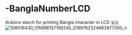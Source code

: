 # -BanglaNumberLCD
Arduino skech for printing Bangla character in LCD 🇧🇩
![108016430_176896157199245_5199762324663977300_n](https://github.com/ratul152018/-BanglaNumberLCD/assets/68326674/95c76d34-36fe-491c-93ca-ee25e5c491c7)

